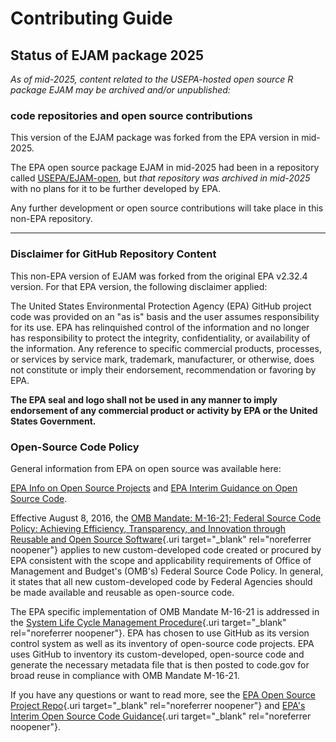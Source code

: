 Contributing Guide
================

## Status of EJAM package 2025

*As of mid-2025, content related to the USEPA-hosted open source R package EJAM may be archived and/or unpublished:*

### code repositories and open source contributions

This version of the EJAM package was forked from the EPA version in mid-2025. 

The EPA open source package EJAM in mid-2025 had been in a repository called [USEPA/EJAM-open](https://github.com/USEPA/EJAM-open), 
but *that repository was archived in mid-2025* with no plans for it to be further developed by EPA. 

Any further development or open source contributions will take place in this non-EPA repository.

------------------------------------

<!--        WHILE EPA IS NOT INVITING CONTRIBUTIONS TO THE REPO, THIS PART IS NOT RELEVANT 

### Welcome!

We’re so glad you’re thinking about contributing to an open source project!
If you’re unsure about anything, just ask — or submit your issue or pull request anyway.
The worst that can happen is we’ll politely ask you to change something.
We appreciate all friendly contributions.

We encourage you to read about this R package and project, and see the project’s
[CONTRIBUTING](CONTRIBUTING.html) policy (this page),
[LICENSE](LICENSE.html), and
[README](index.html).

All contributions to this project will be released under the MIT dedication
or the CCO-1.0 license file dedication.

By submitting a pull request or issue, you are agreeing
to comply with this waiver of copyright interest.

### License

By submitting a pull request or issue, you are agreeing to comply with a waiver of copyright interest.


### Contact

If you have questions or comments on this non-EPA version of the package, please email [ejam\@ejanalysis.com](mailto:ejam@ejanalysis.com?subject=EJAM%20package%20question) and please put "EJAM package question" in the subject line.

-->

### Disclaimer for GitHub Repository Content

This non-EPA version of EJAM was forked from the original EPA v2.32.4 version. For that EPA version, the following disclaimer applied:

The United States Environmental Protection Agency (EPA) GitHub project code was provided on an "as is" basis and the user assumes responsibility for its use. EPA has relinquished control of the information and no longer has responsibility to protect the integrity, confidentiality, or availability of the information. Any reference to specific commercial products, processes, or services by service mark, trademark, manufacturer, or otherwise, does not constitute or imply their endorsement, recommendation or favoring by EPA.

**The EPA seal and logo shall not be used in any manner to imply endorsement of any commercial product or activity by EPA or the United States Government.**

### Open-Source Code Policy

General information from EPA on open source was available here: 

[EPA Info on Open Source Projects](https://github.com/USEPA/open-source-projects) and
[EPA Interim Guidance on Open Source Code](https://developer.epa.gov/guide/open-source-code/).

Effective August 8, 2016, the [OMB Mandate: M-16-21; Federal Source Code Policy: Achieving Efficiency, Transparency, and Innovation through Reusable and Open Source Software](https://obamawhitehouse.archives.gov/sites/default/files/omb/memoranda/2016/m_16_21.pdf){.uri target="_blank" rel="noreferrer noopener"} applies to new custom-developed code created or procured by EPA consistent with the scope and applicability requirements of Office of Management and Budget's (OMB's) Federal Source Code Policy. In general, it states that all new custom-developed code by Federal Agencies should be made available and reusable as open-source code.

The EPA specific implementation of OMB Mandate M-16-21 is addressed in the [System Life Cycle Management Procedure](https://www.epa.gov/irmpoli8/policy-procedures-and-guidance-system-life-cycle-management-slcm){.uri target="_blank" rel="noreferrer noopener"}. EPA has chosen to use GitHub as its version control system as well as its inventory of open-source code projects. EPA uses GitHub to inventory its custom-developed, open-source code and generate the necessary metadata file that is then posted to code.gov for broad reuse in compliance with OMB Mandate M-16-21.

If you have any questions or want to read more, see the [EPA Open Source Project Repo](https://github.com/USEPA/open-source-projects){.uri target="_blank" rel="noreferrer noopener"} and [EPA's Interim Open Source Code Guidance](https://www.epa.gov/developers/open-source-software-and-epa-code-repository-requirements){.uri target="_blank" rel="noreferrer noopener"}.


<!--   
 WHILE EPA IS NOT HOSTING THE WEB APP, disclaimer removed
         
### Disclaimer for App

This software/application has been approved for release by the U.S. Environmental Protection Agency (USEPA). Although the software has been subjected to rigorous review, the USEPA reserves the right to update the software as needed pursuant to further analysis and review. No warranty, expressed or implied, is made by the USEPA or the U.S. Government as to the functionality of the software and related material nor shall the fact of release constitute any such warranty. Furthermore, the software is released on condition that neither the USEPA nor the U.S. Government shall be held liable for any damages resulting from its authorized or unauthorized use.

-->
